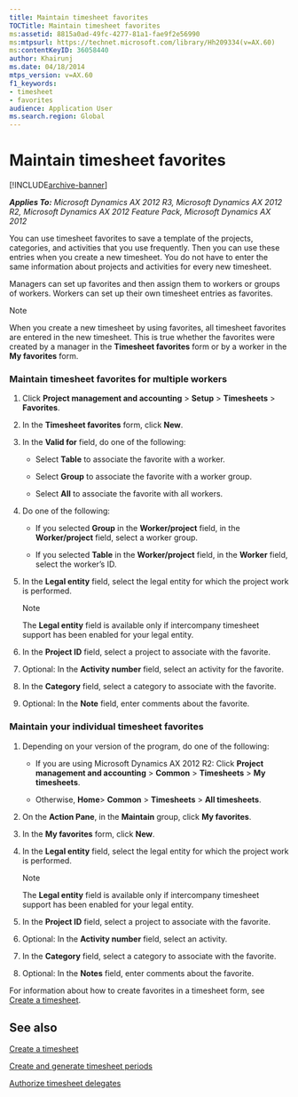 ```yaml
---
title: Maintain timesheet favorites
TOCTitle: Maintain timesheet favorites
ms:assetid: 8815a0ad-49fc-4277-81a1-fae9f2e56990
ms:mtpsurl: https://technet.microsoft.com/library/Hh209334(v=AX.60)
ms:contentKeyID: 36058440
author: Khairunj
ms.date: 04/18/2014
mtps_version: v=AX.60
f1_keywords:
- timesheet
- favorites
audience: Application User
ms.search.region: Global
---
```


# Maintain timesheet favorites 


[!INCLUDE[archive-banner](includes/archive-banner.md)]


_**Applies To:** Microsoft Dynamics AX 2012 R3, Microsoft Dynamics AX 2012 R2, Microsoft Dynamics AX 2012 Feature Pack, Microsoft Dynamics AX 2012_

You can use timesheet favorites to save a template of the projects, categories, and activities that you use frequently. Then you can use these entries when you create a new timesheet. You do not have to enter the same information about projects and activities for every new timesheet.

Managers can set up favorites and then assign them to workers or groups of workers. Workers can set up their own timesheet entries as favorites.


> [!NOTE]
> <P>When you create a new timesheet by using favorites, all timesheet favorites are entered in the new timesheet. This is true whether the favorites were created by a manager in the <STRONG>Timesheet favorites</STRONG> form or by a worker in the <STRONG>My favorites</STRONG> form.</P>



### Maintain timesheet favorites for multiple workers

1.  Click **Project management and accounting** \> **Setup** \> **Timesheets** \> **Favorites**.

2.  In the **Timesheet favorites** form, click **New**.

3.  In the **Valid for** field, do one of the following:
    
      - Select **Table** to associate the favorite with a worker.
    
      - Select **Group** to associate the favorite with a worker group.
    
      - Select **All** to associate the favorite with all workers.

4.  Do one of the following:
    
      - If you selected **Group** in the **Worker/project** field, in the **Worker/project** field, select a worker group.
    
      - If you selected **Table** in the **Worker/project** field, in the **Worker** field, select the worker’s ID.

5.  In the **Legal entity** field, select the legal entity for which the project work is performed.
    

    > [!NOTE]
    > <P>The <STRONG>Legal entity</STRONG> field is available only if intercompany timesheet support has been enabled for your legal entity.</P>



6.  In the **Project ID** field, select a project to associate with the favorite.

7.  Optional: In the **Activity number** field, select an activity for the favorite.

8.  In the **Category** field, select a category to associate with the favorite.

9.  Optional: In the **Note** field, enter comments about the favorite.

### Maintain your individual timesheet favorites

1.  Depending on your version of the program, do one of the following:
    
      - If you are using Microsoft Dynamics AX 2012 R2: Click **Project management and accounting** \> **Common** \> **Timesheets** \> **My timesheets**.
    
      - Otherwise, **Home**\> **Common** \> **Timesheets** \> **All timesheets**.

2.  On the **Action Pane**, in the **Maintain** group, click **My favorites**.

3.  In the **My favorites** form, click **New**.

4.  In the **Legal entity** field, select the legal entity for which the project work is performed.
    

    > [!NOTE]
    > <P>The <STRONG>Legal entity</STRONG> field is available only if intercompany timesheet support has been enabled for your legal entity.</P>



5.  In the **Project ID** field, select a project to associate with the favorite.

6.  Optional: In the **Activity number** field, select an activity.

7.  In the **Category** field, select a category to associate with the favorite.

8.  Optional: In the **Notes** field, enter comments about the favorite.

For information about how to create favorites in a timesheet form, see [Create a timesheet](create-a-timesheet.md).

## See also

[Create a timesheet](create-a-timesheet.md)

[Create and generate timesheet periods](create-and-generate-timesheet-periods.md)

[Authorize timesheet delegates](authorize-timesheet-delegates.md)

  


